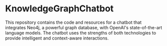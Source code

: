 # KnowledgeGraphChatbot
This repository contains the code and resources for a chatbot that integrates Neo4j, a powerful graph database, with OpenAI's state-of-the-art language models. The chatbot uses the strengths of both technologies to provide intelligent and context-aware interactions.
